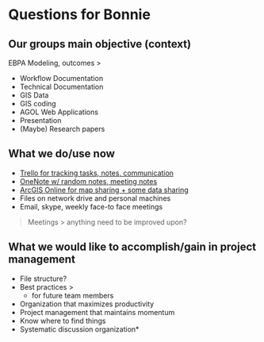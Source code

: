# Questions for Bonnie

## Our groups main objective \(context\)

EBPA Modeling, outcomes &gt;

* Workflow Documentation
* Technical Documentation
* GIS Data
* GIS coding
* AGOL Web Applications
* Presentation
* \(Maybe\) Research papers

## What we do/use now

* [Trello for tracking tasks, notes, communication ](https://trello.com/b/gxBasiTR/prcr-system-plan-analysis)
* [OneNote w/ random notes, meeting notes](https://raleighncgov-my.sharepoint.com/:o:/r/personal/ryan_cooper_raleighnc_gov/_layouts/15/WopiFrame.aspx?sourcedoc=%7B0812AEAF-FAA3-4FB4-9216-D270762E26CA%7D&file=EBPA&action=default&RootFolder=%2fpersonal%2fryan_cooper_raleighnc_gov%2fDocuments%2fEBPA&d=w0812aeaffaa34fb49216d270762e26ca&e=5:1aad9db9b4444fe78a54816b70822bac)
* [ArcGIS Online for map sharing + some data sharing](http://ral.maps.arcgis.com/home/group.html?id=95dddf75662a4e0c939cfac24c7fe659#overview)
* Files on network drive and personal machines
* Email, skype, weekly face-to face meetings

> Meetings &gt; anything need to be improved upon?

## What we would like to accomplish/gain in project management

* File structure?
* Best practices &gt;
  * for future team members
* Organization that maximizes productivity
* Project management that maintains momentum
* Know where to find things
* Systematic discussion organization\*





## 

